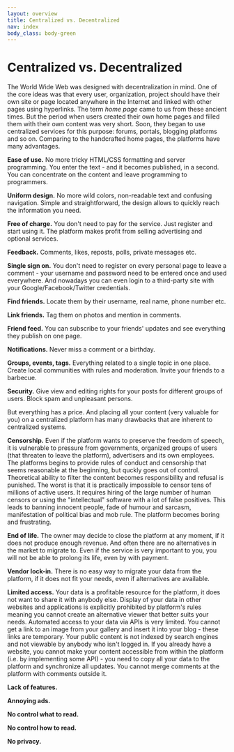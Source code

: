 ```yaml
---
layout: overview
title: Centralized vs. Decentralized
nav: index
body_class: body-green
---
```


# Centralized vs. Decentralized

The World Wide Web was designed with decentralization in mind. One of
the core ideas was that every user, organization, project should have
their own site or page located anywhere in the Internet and linked with
other pages using hyperlinks. The term *home page* came to us from these
ancient times. But the period when users created their own home pages
and filled them with their own content was very short. Soon, they began
to use centralized services for this purpose: forums, portals, blogging
platforms and so on. Comparing to the handcrafted home pages, the
platforms have many advantages.

**Ease of use.** No more tricky HTML/CSS formatting and server
programming. You enter the text - and it becomes published, in a second.
You can concentrate on the content and leave programming to programmers.

**Uniform design.** No more wild colors, non-readable text and confusing
navigation. Simple and straightforward, the design allows to quickly
reach the information you need.

**Free of charge.** You don't need to pay for the service. Just register
and start using it. The platform makes profit from selling advertising
and optional services.

**Feedback.** Comments, likes, reposts, polls, private messages etc.

**Single sign on.** You don't need to register on every personal page to
leave a comment - your username and password need to be entered once and
used everywhere. And nowadays you can even login to a third-party site
with your Google/Facebook/Twitter credentials.

**Find friends.** Locate them by their username, real name, phone number
etc.

**Link friends.** Tag them on photos and mention in comments.

**Friend feed.** You can subscribe to your friends' updates and see
everything they publish on one page.

**Notifications.** Never miss a comment or a birthday.

**Groups, events, tags.** Everything related to a single topic in one
place. Create local communities with rules and moderation. Invite your
friends to a barbecue.

**Security.** Give view and editing rights for your posts for different
groups of users. Block spam and unpleasant persons.

But everything has a price. And placing all your content (very valuable
for you) on a centralized platform has many drawbacks that are inherent
to centralized systems.

**Censorship.** Even if the platform wants to preserve the freedom of
speech, it is vulnerable to pressure from governments, organized groups
of users (that threaten to leave the platform), advertisers and its own
employees. The platforms begins to provide rules of conduct and
censorship that seems reasonable at the beginning, but quckly goes out
of control. Theoretical ability to filter the content becomes
responsibility and refusal is punished. The worst is that it is
practically impossible to censor tens of millions of active users. It
requires hiring of the large number of human censors or using the
"intellectual" software with a lot of false positives. This leads to
banning innocent people, fade of humour and sarcasm, manifestation of
political bias and mob rule. The platform becomes boring and
frustrating.

**End of life.** The owner may decide to close the platform at any
moment, if it does not produce enough revenue. And often there are no
alternatives in the market to migrate to. Even if the service is very
important to you, you will not be able to prolong its life, even by with
payment.

**Vendor lock-in.** There is no easy way to migrate your data from the
platform, if it does not fit your needs, even if alternatives are
available.

**Limited access.** Your data is a profitable resource for the platform,
it does not want to share it with anybody else. Display of your data in
other websites and applications is explicitly prohibited by platform's
rules meaning you cannot create an alternative viewer that better suits
your needs. Automated access to your data via APIs is very limited. You
cannot get a link to an image from your gallery and insert it into your
blog - these links are temporary. Your public content is not indexed by
search engines and not viewable by anybody who isn't logged in. If you
already have a website, you cannot make your content accessible from
within the platform (i.e. by implementing some API) - you need to copy
all your data to the platform and synchronize all updates. You cannot
merge comments at the platform with comments outside it.

**Lack of features.**

**Annoying ads.**

**No control what to read.**

**No control how to read.**

**No privacy.**